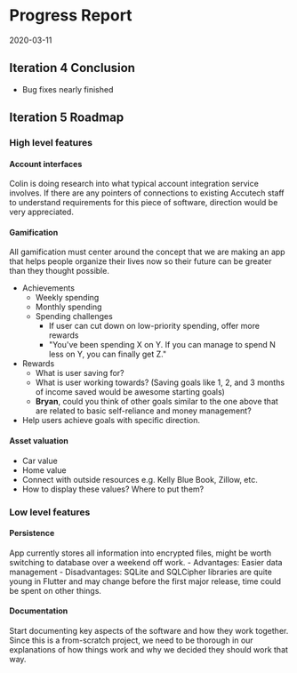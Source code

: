 Progress Report
===============

2020-03-11

Iteration 4 Conclusion
----------------------

-	Bug fixes nearly finished

Iteration 5 Roadmap
-------------------

### High level features

#### Account interfaces

Colin is doing research into what typical account integration service involves. If there are any pointers of connections to existing Accutech staff to understand requirements for this piece of software, direction would be very appreciated.

#### Gamification

All gamification must center around the concept that we are making an app that helps people organize their lives now so their future can be greater than they thought possible.

-	Achievements
	-	Weekly spending
	-	Monthly spending
	-	Spending challenges
		-	If user can cut down on low-priority spending, offer more rewards
		-	"You've been spending X on Y. If you can manage to spend N less on Y, you can finally get Z."
-	Rewards
	-	What is user saving for?
	-	What is user working towards? (Saving goals like 1, 2, and 3 months of income saved would be awesome starting goals)
	-	**Bryan**, could you think of other goals similar to the one above that are related to basic self-reliance and money management?
-	Help users achieve goals with specific direction.

#### Asset valuation

-	Car value
-	Home value
-	Connect with outside resources e.g. Kelly Blue Book, Zillow, etc.
-	How to display these values? Where to put them?

### Low level features

#### Persistence

App currently stores all information into encrypted files, might be worth switching to database over a weekend off work. - Advantages: Easier data management - Disadvantages: SQLite and SQLCipher libraries are quite young in Flutter and may change before the first major release, time could be spent on other things.

#### Documentation

Start documenting key aspects of the software and how they work together. Since this is a from-scratch project, we need to be thorough in our explanations of how things work and why we decided they should work that way.
